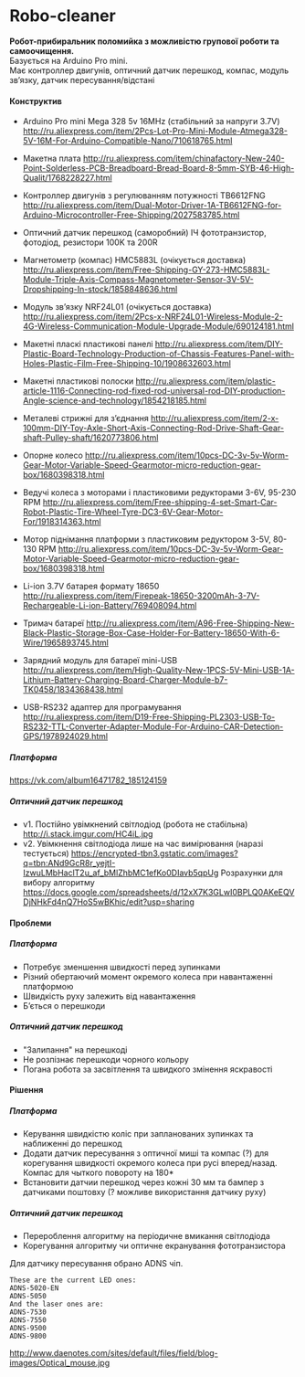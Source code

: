 # Robo-cleaner
**Робот-прибиральник поломийка з можливістю групової роботи та самоочищення.** <br />
Базується на Arduino Pro mini. <br />
Має контроллер двигунів, оптичний датчик перешкод, компас, модуль зв’язку, датчик пересування/відстані

#### Конструктив
* Arduino Pro mini Mega 328 5v 16MHz (стабільний за напруги 3.7V) http://ru.aliexpress.com/item/2Pcs-Lot-Pro-Mini-Module-Atmega328-5V-16M-For-Arduino-Compatible-Nano/710618765.html
* Макетна плата http://ru.aliexpress.com/item/chinafactory-New-240-Point-Solderless-PCB-Breadboard-Bread-Board-8-5mm-SYB-46-High-Qualit/1768228227.html
* Контроллер двигунів з регулюванням потужності TB6612FNG http://ru.aliexpress.com/item/Dual-Motor-Driver-1A-TB6612FNG-for-Arduino-Microcontroller-Free-Shipping/2027583785.html
* Оптичний датчик перешкод (саморобний) ІЧ фототранзистор, фотодіод, резистори 100K та 200R 
* Магнетометр (компас) HMC5883L (очікується доставка) http://ru.aliexpress.com/item/Free-Shipping-GY-273-HMC5883L-Module-Triple-Axis-Compass-Magnetometer-Sensor-3V-5V-Dropshipping-In-stock/1858848636.html
* Модуль зв’язку NRF24L01 (очікується доставка) http://ru.aliexpress.com/item/2Pcs-x-NRF24L01-Wireless-Module-2-4G-Wireless-Communication-Module-Upgrade-Module/690124181.html

* Макетні пласкі пластикові панелі http://ru.aliexpress.com/item/DIY-Plastic-Board-Technology-Production-of-Chassis-Features-Panel-with-Holes-Plastic-Film-Free-Shipping-10/1908632603.html
* Макетні пластикові полоски http://ru.aliexpress.com/item/plastic-article-1116-Connecting-rod-fixed-rod-universal-rod-DIY-production-Angle-science-and-technology/1854218185.html
* Металеві стрижні для з’єднання http://ru.aliexpress.com/item/2-x-100mm-DIY-Toy-Axle-Short-Axis-Connecting-Rod-Drive-Shaft-Gear-shaft-Pulley-shaft/1620773806.html
* Опорне колесо http://ru.aliexpress.com/item/10pcs-DC-3v-5v-Worm-Gear-Motor-Variable-Speed-Gearmotor-micro-reduction-gear-box/1680398318.html

* Ведучі колеса з моторами і пластиковими редукторами 3-6V, 95-230 RPM http://ru.aliexpress.com/item/Free-shipping-4-set-Smart-Car-Robot-Plastic-Tire-Wheel-Tyre-DC3-6V-Gear-Motor-For/1918314363.html
* Мотор піднімання платформи з пластиковим редуктором 3-5V, 80-130 RPM http://ru.aliexpress.com/item/10pcs-DC-3v-5v-Worm-Gear-Motor-Variable-Speed-Gearmotor-micro-reduction-gear-box/1680398318.html
* Li-ion 3.7V батарея формату 18650 http://ru.aliexpress.com/item/Firepeak-18650-3200mAh-3-7V-Rechargeable-Li-ion-Battery/769408094.html
* Тримач батареї http://ru.aliexpress.com/item/A96-Free-Shipping-New-Black-Plastic-Storage-Box-Case-Holder-For-Battery-18650-With-6-Wire/1965893745.html
* Зарядний модуль для батареї mini-USB http://ru.aliexpress.com/item/High-Quality-New-1PCS-5V-Mini-USB-1A-Lithium-Battery-Charging-Board-Charger-Module-b7-TK0458/1834368438.html
* USB-RS232 адаптер для програмування http://ru.aliexpress.com/item/D19-Free-Shipping-PL2303-USB-To-RS232-TTL-Converter-Adapter-Module-For-Arduino-CAR-Detection-GPS/1978924029.html

##### Платформа
https://vk.com/album16471782_185124159

##### Оптичний датчик перешкод
* v1. Постійно увімкнений світлодіод (робота не стабільна) http://i.stack.imgur.com/HC4iL.jpg 
* v2. Увімкнення світлодіода лише на час вимірювання (наразі тестується) https://encrypted-tbn3.gstatic.com/images?q=tbn:ANd9GcR8r_yejtI-IzwuLMbHaclT2u_af_bMlZhbMC1efKo0DIavb5qpUg
Розрахунки для вибору алгоритму https://docs.google.com/spreadsheets/d/12xX7K3GLwI0BPLQ0AKeEQVDjNHkFd4nQ7HoS5wBKhic/edit?usp=sharing


#### Проблеми
##### Платформа
* Потребує зменшення швидкості перед зупинками
* Різний обертаючий момент окремого колеса при навантаженні платформою
* Швидкість руху залежить від навантаження
* Б’ється о перешкоди

##### Оптичний датчик перешкод
* "Залипання" на перешкоді
* Не розпізнає перешкоди чорного кольору
* Погана робота за засвітлення та швидкого змінення яскравості

#### Рішення 
##### Платформа
* Керування швидкістю коліс при запланованих зупинках та наближенні до перешкод
* Додати датчик пересування з оптичної миші та компас (?) для корегування швидкості окремого колеса при русі вперед/назад. Компас для чыткого повороту на 180*
* Встановити датчии перешкод через кожні 30 мм та бампер з датчиками поштовху (? можливе використання датчику руху)

##### Оптичний датчик перешкод
* Перероблення алгоритму на періодичне вмикання світлодіода
* Корегування алгоритму чи оптичне екранування фототранзистора

Для датчику пересування обрано ADNS чіп.
```
These are the current LED ones:
ADNS-5020-EN
ADNS-5050
And the laser ones are:
ADNS-7530
ADNS-7550
ADNS-9500
ADNS-9800
```
http://www.daenotes.com/sites/default/files/field/blog-images/Optical_mouse.jpg
